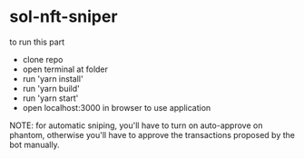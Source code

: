 # sol-nft-sniper

to run this part
- clone repo
- open terminal at folder
- run 'yarn install'
- run 'yarn build'
- run 'yarn start'
- open localhost:3000 in browser to use application

NOTE: for automatic sniping, you'll have to turn on auto-approve on phantom, otherwise you'll have to approve the transactions proposed by the bot manually.
